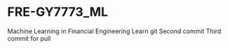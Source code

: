 # FRE-GY7773_ML
Machine Learning in Financial Engineering
Learn git
Second commit
Third commit for pull
